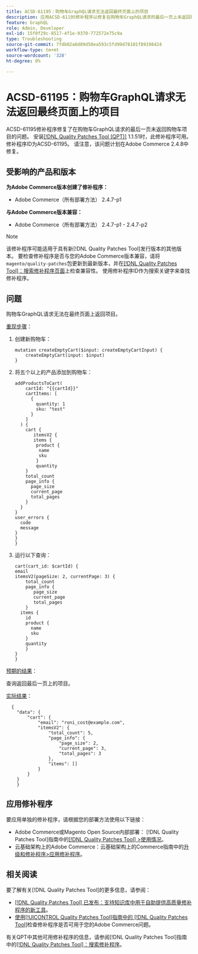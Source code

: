 ```yaml
---
title: ACSD-61195：购物车GraphQL请求无法返回最终页面上的项目
description: 应用ACSD-61195修补程序以修复在购物车GraphQL请求的最后一页上未返回购物车项目的Adobe Commerce问题。
feature: GraphQL
role: Admin, Developer
exl-id: 15f0f29c-8517-4f1e-9370-772572e75c9a
type: Troubleshooting
source-git-commit: 7fdb02a6d89d50ea593c5fd99d78101f89198424
workflow-type: tm+mt
source-wordcount: '328'
ht-degree: 0%

---
```


# ACSD-61195：购物车GraphQL请求无法返回最终页面上的项目

ACSD-61195修补程序修复了在购物车GraphQL请求的最后一页未返回购物车项目的问题。 安装[[!DNL Quality Patches Tool (QPT)]](https://experienceleague.adobe.com/docs/commerce-operations/tools/quality-patches-tool/usage.html?lang=zh-Hans) 1.1.51时，此修补程序可用。 修补程序ID为ACSD-61195。 请注意，该问题计划在Adobe Commerce 2.4.8中修复。

## 受影响的产品和版本

**为Adobe Commerce版本创建了修补程序：**

* Adobe Commerce（所有部署方法） 2.4.7-p1

**与Adobe Commerce版本兼容：**

* Adobe Commerce（所有部署方法） 2.4.7-p1 - 2.4.7-p2

>[!NOTE]
>
>该修补程序可能适用于具有新[!DNL Quality Patches Tool]发行版本的其他版本。 要检查修补程序是否与您的Adobe Commerce版本兼容，请将`magento/quality-patches`包更新到最新版本，并在[[!DNL Quality Patches Tool]：搜索修补程序页面](https://experienceleague.adobe.com/tools/commerce-quality-patches/index.html?lang=zh-Hans)上检查兼容性。 使用修补程序ID作为搜索关键字来查找修补程序。

## 问题

购物车GraphQL请求无法在最终页面上返回项目。

<u>重现步骤</u>：

1. 创建新购物车：

   ```
   mutation createEmptyCart($input: createEmptyCartInput) {
       createEmptyCart(input: $input)
   } 
   ```

1. 将五个以上的产品添加到购物车：

   ```
   addProductsToCart(
       cartId: "{{cartId}}"
       cartItems: [
         {
           quantity: 1
           sku: "test"
         }
       ]
     ) {
       cart {
          itemsV2 {
          items {
           product {
            name
            sku
           }
           quantity
       }
       total_count
       page_info {
         page_size
         current_page
         total_pages
       }
     }
   }
   user_errors {
     code
     message
   }
   }
   }
   ```

1. 运行以下查询：

   ```
   cart(cart_id: $cartId) {
   email
   itemsV2(pageSize: 2, currentPage: 3) {
       total_count
       page_info {
          page_size
          current_page
          total_pages
       }
     items {
       id
       product {
         name
         sku
       }
       quantity
       }
   }
   }  
   ```

<u>预期的结果</u>：

查询返回最后一页上的项目。

<u>实际结果</u>：

```
  {
    "data": {
        "cart": {
            "email": "roni_cost@example.com",
            "itemsV2": {
                "total_count": 5,
                "page_info": {
                    "page_size": 2,
                    "current_page": 3,
                    "total_pages": 3
                },
                "items": []
            }
        }
    } 
    }  
```

## 应用修补程序

要应用单独的修补程序，请根据您的部署方法使用以下链接：

* Adobe Commerce或Magento Open Source内部部署： [!DNL Quality Patches Tool]指南中的[[!DNL Quality Patches Tool] >使用情况](/help/tools/quality-patches-tool/usage.md)。
* 云基础架构上的Adobe Commerce：云基础架构上的Commerce指南中的[升级和修补程序>应用修补程序](https://experienceleague.adobe.com/docs/commerce-cloud-service/user-guide/develop/upgrade/apply-patches.html?lang=zh-Hans)。

## 相关阅读

要了解有关[!DNL Quality Patches Tool]的更多信息，请参阅：

* [[!DNL Quality Patches Tool] 已发布：支持知识库中用于自助提供高质量修补程序的新工具](https://experienceleague.adobe.com/zh-hans/docs/commerce-operations/tools/quality-patches-tool/quality-patches-tool-to-self-serve-quality-patches)。
* [使用[!UICONTROL Quality Patches Tool]指南中的 [!DNL Quality Patches Tool]](/help/tools/quality-patches-tool/patches-available-in-qpt/check-patch-for-magento-issue-with-magento-quality-patches.md)检查修补程序是否可用于您的Adobe Commerce问题。


有关QPT中其他可用修补程序的信息，请参阅[!DNL Quality Patches Tool]指南中的[[!DNL Quality Patches Tool]：搜索修补程序](https://experienceleague.adobe.com/tools/commerce-quality-patches/index.html?lang=zh-Hans)。
